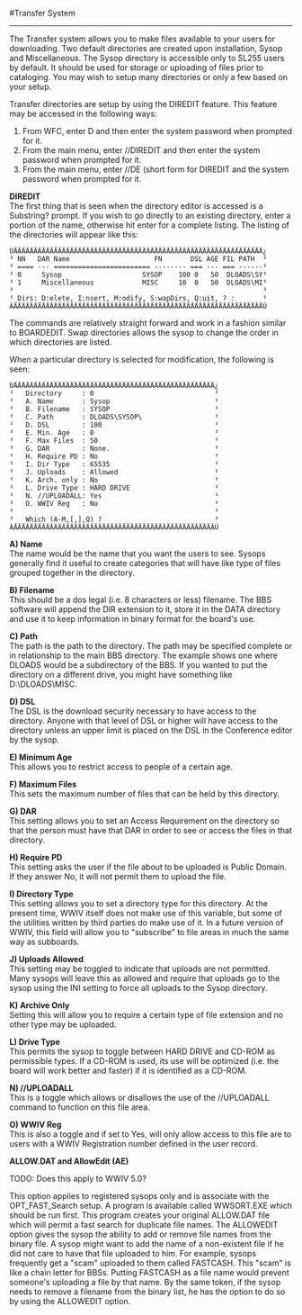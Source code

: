 #Transfer System
***

The Transfer system allows you to make files available to your users for downloading.  Two default directories are created upon installation, Sysop and Miscellaneous.  The Sysop directory is accessible only to SL255 users by default.   It should be used for storage or uploading of files prior to cataloging.  You may wish to setup many directories or only a few based on your setup.

Transfer directories are setup by using the DIREDIT feature. This feature may be accessed in the following ways:

1. From WFC, enter D and then enter the system password when prompted for it.
2. From the main menu, enter //DIREDIT and then enter the system password when prompted for it.
3. From the main menu, enter //DE (short form for DIREDIT and the system password when prompted for it.


**DIREDIT**  
The first thing that is seen when the
directory editor is accessed is a Substring? prompt.
If you wish to go directly to an existing directory, enter a
portion of the name, otherwise hit enter for a complete
listing.  The listing of the directories will appear like this:
```
ÚÄÄÄÄÄÄÄÄÄÄÄÄÄÄÄÄÄÄÄÄÄÄÄÄÄÄÄÄÄÄÄÄÄÄÄÄÄÄÄÄÄÄÄÄÄÄÄÄÄÄÄÄÄÄÄÄÄÄÄÄÄÄ¿
³ NN   DAR Name                     FN       DSL AGE FIL PATH  ³
³ ==== --- ======================== -------- === --- === ------³
³ 0     Sysop                    SYSOP    100 0   50  DLOADS\SY³
³ 1     Miscellaneous            MISC     10  0   50  DLOADS\MI³
³                                                              ³
³ Dirs: D:elete, I:nsert, M:odify, S:wapDirs, Q:uit, ? :       ³
ÀÄÄÄÄÄÄÄÄÄÄÄÄÄÄÄÄÄÄÄÄÄÄÄÄÄÄÄÄÄÄÄÄÄÄÄÄÄÄÄÄÄÄÄÄÄÄÄÄÄÄÄÄÄÄÄÄÄÄÄÄÄÄÙ
```

The commands are relatively straight forward and work in a
fashion similar to BOARDEDIT.  Swap directories allows the sysop
to change the order in which  directories are listed.

When a particular directory is selected for modification, the
following is seen:
```
ÚÄÄÄÄÄÄÄÄÄÄÄÄÄÄÄÄÄÄÄÄÄÄÄÄÄÄÄÄÄÄÄÄÄÄÄÄÄÄÄÄÄÄÄÄÄÄÄÄÄÄ¿
³   Directory     : 0                              ³
³   A. Name       : Sysop                          ³
³   B. Filename   : SYSOP                          ³
³   C. Path       : DLOADS\SYSOP\                  ³
³   D. DSL        : 100                            ³
³   E. Min. Age   : 0                              ³
³   F. Max Files  : 50                             ³
³   G. DAR        : None.                          ³
³   H. Require PD : No                             ³
³   I. Dir Type   : 65535                          ³
³   J. Uploads    : Allowed                        ³
³   K. Arch. only : No                             ³
³   L. Drive Type : HARD DRIVE                     ³
³   N. //UPLOADALL: Yes                            ³
³   O. WWIV Reg   : No                             ³
³                                                  ³
³   Which (A-M,[,],Q) ?                            ³
ÀÄÄÄÄÄÄÄÄÄÄÄÄÄÄÄÄÄÄÄÄÄÄÄÄÄÄÄÄÄÄÄÄÄÄÄÄÄÄÄÄÄÄÄÄÄÄÄÄÄÄÙ
```

**A) Name**  
The name would be the name that you want the users to
see.  Sysops generally find it useful to create categories that
will have like type of files grouped together in the directory.

**B) Filename**  
This should be a dos legal (i.e. 8 characters or
less) filename.  The BBS software will append the DIR extension
to it, store it in the DATA directory and use it to keep
information in binary format for the board's use.

**C) Path**  
The path is the path to the directory.  The path may
be specified complete or in relationship to the main BBS
directory.  The example shows one where DLOADS would be a
subdirectory of the BBS.  If you wanted to put the directory on
a different drive, you might have something like D:\DLOADS\MISC.

**D) DSL**  
The DSL is the download security necessary to have
access to the directory.  Anyone with that level of DSL or
higher will have access to the directory unless an upper limit
is placed on the DSL in the Conference editor by the sysop.

**E) Minimum Age**  
This allows you to restrict access to people of a certain age.

**F) Maximum Files**   
This sets the maximum number of files that can be held by this directory.

**G)  DAR**  
This setting allows you to set an Access Requirement
on the directory so that the person must have that DAR in order
to see or access the files in that directory.

**H) Require PD**  
This setting asks the user if the file about to
be uploaded is Public Domain.  If they answer No, it will not
permit them to upload the file.

**I) Directory Type**  
This setting allows you to set a directory
type for this directory.  At the present time, WWIV itself does
not make use of this variable, but some of the utilities written
by third parties do make use of it.  In a future version of
WWIV, this field will allow you to "subscribe" to file areas in
much the same way as subboards.

**J)  Uploads Allowed**  
This setting may be toggled to indicate
that uploads are not permitted.  Many sysops will leave this as
allowed and require that uploads go to the sysop using the INI
setting to force all uploads to the Sysop directory.

**K) Archive Only**  
Setting this will allow you to require a
certain type of file extension and no other type may be
uploaded.

**L)  Drive Type**  
This permits the sysop to toggle between HARD
DRIVE and CD-ROM as permissible types.  If a CD-ROM is used, its
use will be optimized (i.e. the board will work better and
faster) if it is identified as a CD-ROM.

**N) //UPLOADALL**  
This is a toggle which allows or disallows the use of the //UPLOADALL command to function on this file area.

**O)  WWIV Reg**  
This is also a toggle and if set to Yes, will only allow access to this file are to users with a WWIV Registration number defined in the user record.

**ALLOW.DAT and AllowEdit (AE)**  

TODO: Does this apply to WWIV 5.0?

This option applies to registered sysops only and is associate with the OPT_FAST_Search
setup.  A program is available called WWSORT.EXE which should be
run first.  This program creates your original ALLOW.DAT file
which will permit a fast search for duplicate file names.  The
ALLOWEDIT option gives the sysop the ability to add or remove
file names from the binary file.  A sysop might want to add the
name of a non-existent file if he did not care to have that file
uploaded to him.  For example, sysops frequently get a "scam"
uploaded to them called FASTCASH. This "scam" is like a chain
letter for BBSs. Putting FASTCASH as a file name would prevent
someone's uploading a file by that name.  By the same token, if
the sysop needs to remove a filename from the binary list, he
has the option to do so by using the ALLOWEDIT option.